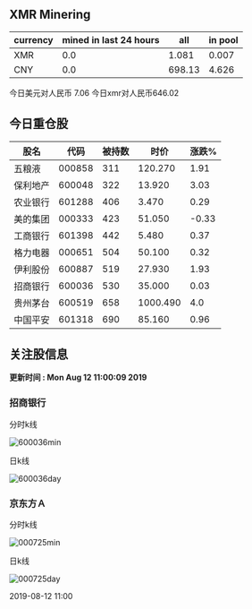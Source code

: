 ## XMR Minering

|currency|mined in last 24 hours|all|in pool|
|---|---|---|---|
|XMR|0.0|1.081|0.007|
|CNY|0.0|698.13|4.626|

今日美元对人民币 7.06	今日xmr对人民币646.02


## 今日重仓股 

|股名|代码|被持数|时价|涨跌%|
|---|---|---|---|---|
|五粮液|000858|311|120.270|1.91|
|保利地产|600048|322|13.920|3.03|
|农业银行|601288|406|3.470|0.29|
|美的集团|000333|423|51.050|-0.33|
|工商银行|601398|442|5.480|0.37|
|格力电器|000651|504|50.100|0.32|
|伊利股份|600887|519|27.930|1.93|
|招商银行|600036|530|35.000|0.03|
|贵州茅台|600519|658|1000.490|4.0|
|中国平安|601318|690|85.160|0.96|

## 关注股信息
**更新时间 : Mon Aug 12 11:00:09 2019**
### 招商银行 
分时k线

![600036min](http://image.sinajs.cn/newchart/min/n/sh600036.gif)

日k线

![600036day](http://image.sinajs.cn/newchart/daily/n/sh600036.gif)

### 京东方Ａ 
分时k线

![000725min](http://image.sinajs.cn/newchart/min/n/sz000725.gif)

日k线

![000725day](http://image.sinajs.cn/newchart/daily/n/sz000725.gif)

2019-08-12 11:00